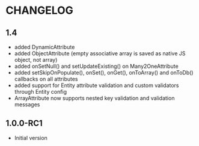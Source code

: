CHANGELOG
=========

1.4
---------
* added DynamicAttribute
* added ObjectAttribute (empty associative array is saved as native JS object, not array)
* added onSetNull() and setUpdateExisting() on Many2OneAttribute
* added setSkipOnPopulate(), onSet(), onGet(), onToArray() and onToDb() callbacks on all attributes 
* added support for Entity attribute validation and custom validators through Entity config
* ArrayAttribute now supports nested key validation and validation messages

1.0.0-RC1
---------
* Initial version